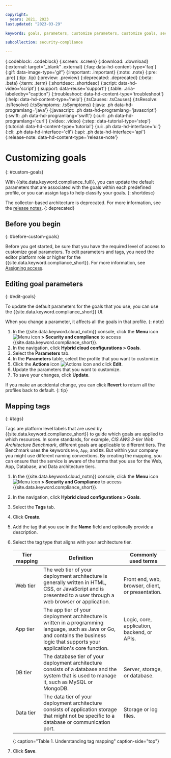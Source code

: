 ```yaml
---

copyright:
  years: 2021, 2023
lastupdated: "2023-03-29"

keywords: goals, parameters, customize parameters, customize goals, security and compliance,

subcollection: security-compliance

---
```


{:codeblock: .codeblock}
{:screen: .screen}
{:download: .download}
{:external: target="_blank" .external}
{:faq: data-hd-content-type='faq'}
{:gif: data-image-type='gif'}
{:important: .important}
{:note: .note}
{:pre: .pre}
{:tip: .tip}
{:preview: .preview}
{:deprecated: .deprecated}
{:beta: .beta}
{:term: .term}
{:shortdesc: .shortdesc}
{:script: data-hd-video='script'}
{:support: data-reuse='support'}
{:table: .aria-labeledby="caption"}
{:troubleshoot: data-hd-content-type='troubleshoot'}
{:help: data-hd-content-type='help'}
{:tsCauses: .tsCauses}
{:tsResolve: .tsResolve}
{:tsSymptoms: .tsSymptoms}
{:java: .ph data-hd-programlang='java'}
{:javascript: .ph data-hd-programlang='javascript'}
{:swift: .ph data-hd-programlang='swift'}
{:curl: .ph data-hd-programlang='curl'}
{:video: .video}
{:step: data-tutorial-type='step'}
{:tutorial: data-hd-content-type='tutorial'}
{:ui: .ph data-hd-interface='ui'}
{:cli: .ph data-hd-interface='cli'}
{:api: .ph data-hd-interface='api'}
{:release-note: data-hd-content-type='release-note'}

# Customizing goals
{: #custom-goals}

With {{site.data.keyword.compliance_full}}, you can update the default parameters that are associated with the goals within each predefined profile, or you can assign tags to help classify your goals.
{: shortdesc}

The collector-based architecture is deprecated. For more information, see the [release notes](/docs/security-compliance?topic=security-compliance-releases).
{: deprecated}


## Before you begin
{: #before-custom-goals}

Before you get started, be sure that you have the required level of access to customize goal parameters. To edit parameters and tags, you need the editor platform role or higher for the {{site.data.keyword.compliance_short}}. For more information, see [Assigning access](/docs/security-compliance?topic=security-compliance-access-management).


## Editing goal parameters
{: #edit-goals}

To update the default parameters for the goals that you use, you can use the {{site.data.keyword.compliance_short}} UI. 

When you change a parameter, it affects all the goals in that profile.
{: note}

1. In the {{site.data.keyword.cloud_notm}} console, click the **Menu** icon ![Menu icon](../icons/icon_hamburger.svg) **> Security and compliance** to access {{site.data.keyword.compliance_short}}.
2. In the navigation, click **Hybrid cloud configurations > Goals**.
3. Select the **Parameters** tab.
4. In the **Parameters** table, select the profile that you want to customize. 
5. Click the **Actions** icon ![Actions icon](../icons/actions-icon-vertical.svg) and click **Edit**.
6. Update the parameters that you want to customize.
7. To save your changes, click **Update**.

If you make an accidental change, you can click **Revert** to return all the profiles back to default.
{: tip}

## Mapping tags
{: #tags}

Tags are platform level labels that are used by {{site.data.keyword.compliance_short}} to guide which goals are applied to which resources. In some standards, for example, *CIS AWS 3-tier Web Architecture Benchmark*, different goals are applicable to different tiers. The Benchmark uses the keywords `Web`, `App`, and `DB`. But within your company you might use different naming conventions. By creating the mapping, you can ensure that the service is aware of the terms that you use for the Web, App, Database, and Data architecture tiers.


1. In the {{site.data.keyword.cloud_notm}} console, click the **Menu** icon ![Menu icon](../icons/icon_hamburger.svg) **> Security and Compliance** to access {{site.data.keyword.compliance_short}}.
2. In the navigation, click **Hybrid cloud configurations > Goals**.
3. Select the **Tags** tab.
3. Click **Create**.
4. Add the tag that you use in the **Name** field and optionally provide a description.
5. Select the tag type that aligns with your architecture tier.

   | Tier mapping | Definition | Commonly used terms |
   | --------- | ----------- | --------|
   | Web tier | The web tier of your deployment architecture is generally written in HTML, CSS, or JavaScript and is presented to a user through a web browser or application. | Front end, web, browser, client, or presentation. |
   | App tier | The app tier of your deployment architecture is written in a programming language, such as Java or Go, and contains the business logic that supports your application's core function. | Logic, core, application, backend, or APIs. |
   | DB tier | The database tier of your deployment architecture consists of a database and the system that is used to manage it, such as MySQL or MongoDB. | Server, storage, or database. |
   | Data tier | The data tier of your deployment architecture consists of application storage that might not be specific to a database or communication port. | Storage or log files. |
   {: caption="Table 1. Understanding tag mapping" caption-side="top"}

6. Click **Save**.

